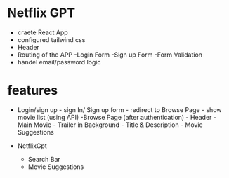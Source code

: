 # Netflix GPT

- craete React App
- configured tailwind css
- Header
- Routing of the APP
  -Login Form
  -Sign up Form
  -Form Validation
- handel email/password logic


# features

- Login/sign up - sign In/ Sign up form - redirect to Browse Page - show movie list (using API)
  -Browse Page (after authentication) - Header - Main Movie - Trailer in Background - Title & Description - Movie Suggestions

- NetflixGpt
  - Search Bar
  - Movie Suggestions
